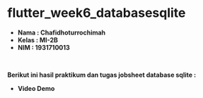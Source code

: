 # flutter_week6_databasesqlite

<ul>
  <li><b>Nama    : Chafidhoturrochimah</b></li>
  <li><b>Kelas   : MI-2B</b></li>
  <li><b>NIM     : 1931710013</b></li>  
</ul><br>

<b>Berikut ini hasil praktikum dan tugas jobsheet database sqlite :</b><br>
<ul>
  <li><b>Video Demo</b></li>
</ul><br>

